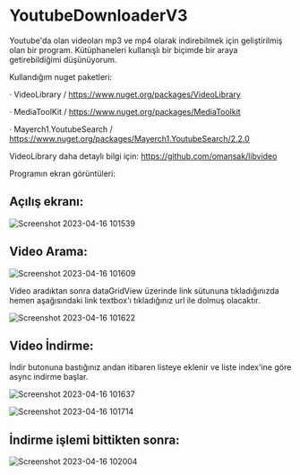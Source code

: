# YoutubeDownloaderV3

Youtube'da olan videoları mp3 ve mp4 olarak indirebilmek için geliştirilmiş olan bir program. Kütüphaneleri kullanışlı bir biçimde bir araya getirebildiğimi düşünüyorum.

Kullandığım nuget paketleri: 

  · VideoLibrary / https://www.nuget.org/packages/VideoLibrary
  
  · MediaToolKit / https://www.nuget.org/packages/MediaToolkit
  
  · Mayerch1.YoutubeSearch / https://www.nuget.org/packages/Mayerch1.YoutubeSearch/2.2.0
  
VideoLibrary daha detaylı bilgi için: https://github.com/omansak/libvideo

Programın ekran görüntüleri: 

## Açılış ekranı: 

![Screenshot 2023-04-16 101539](https://user-images.githubusercontent.com/79106716/232740577-d0d6ad22-df78-48ee-9e97-9e01059d8593.png)

## Video Arama: 

![Screenshot 2023-04-16 101609](https://user-images.githubusercontent.com/79106716/232740773-44c9c0a8-dedc-4572-9224-8ddabdc8d13c.png)

Video aradıktan sonra dataGridView üzerinde link sütununa tıkladığınızda hemen aşağısındaki link textbox'ı tıkladığınız url ile dolmuş olacaktır.

![Screenshot 2023-04-16 101622](https://user-images.githubusercontent.com/79106716/232741049-80f25251-64f5-4ff3-bafe-e6b78713db44.png)

## Video İndirme:

 İndir butonuna bastığınız andan itibaren listeye eklenir ve liste index'ine göre async indirme başlar.
 
![Screenshot 2023-04-16 101637](https://user-images.githubusercontent.com/79106716/232741398-61338d78-da19-486d-806b-04c4446fb346.png)

![Screenshot 2023-04-16 101714](https://user-images.githubusercontent.com/79106716/232741468-5fbb1612-8832-4f6a-a9df-1a12bda1820a.png)

## İndirme işlemi bittikten sonra: 

![Screenshot 2023-04-16 102004](https://user-images.githubusercontent.com/79106716/232741549-522ec836-9209-49e7-8e6d-14c35182c5df.png)




